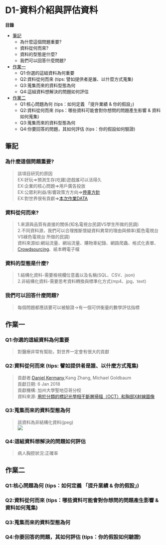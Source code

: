 # D1-資料介紹與評估資料
**目錄**
* [筆記](#筆記)
	* 為什麼這個問題重要?
	* 資料從何而來?
	* 資料的型態是什麼?
	* 我們可以回答什麼問題?
* [作業一](#作業一)
	* Q1:你選的這組資料為何重要
	* Q2:資料從何而來 (tips: 譬如提供者是誰、以什麼方式蒐集)
	* Q3:蒐集而來的資料型態為何
	* Q4:這組資料想解決的問題如何評估
* [作業二](#作業二)
	* Q1:核心問題為何 (tips：如何定義 「提升業績 & 你的假設」)
	* Q2:資料從何而來 (tips：哪些資料可能會對你想問的問題產生影響 & 資料如何蒐集)
	* Q3:蒐集而來的資料型態為何
	* Q4:你要回答的問題，其如何評估 (tips：你的假設如何驗證)
## 筆記
### 為什麼這個問題重要?
>該項目研究的原因  
>EX:好玩=>預測生存(吃雞)遊戲誰可以活得久  
>EX:企業的核⼼問題=>用戶廣告投放  
>EX:公眾利利益/影響政策⽅方向=>[停車方針](https://www.kaggle.com/new-york-city/nyc-parking-tickets/home)  
>EX:對世界很有貢獻=>[本次作業DATA](https://www.kaggle.com/paultimothymooney/chest-xray-pneumonia)  
### 資料從何而來?
>1.來源與品質有直接的關係(知名電視台民調VS學生所做的民調)  
>2.不同資料源，我們可以合理推斷懷疑資料異常的理由與頻率(藍色電視台VS綠色電視台 所做的民調)  
>資料來源如:網站流量、網站流量、購物車紀錄、網路爬蟲、格式化表單、[Crowdsourcing](https://en.wikipedia.org/wiki/Crowdsourcing)、紙本轉電子檔  
### 資料的型態是什麼?
>1.結構化資料-需要檢視欄位意義以及名稱(SQL、CSV、json)  
>2.非結構化資料-需要思考資料轉換與標準化方式(mp4、jpg、text)  
### 我們可以回答什麼問題?
>每個問題都應該要可以被驗證→有一個可供衡量的數學評估指標  
## 作業一
### Q1:你選的這組資料為何重要
>對醫療非常有幫助，對世界一定會有很大的貢獻  
### Q2:資料從何而來 (tips: 譬如提供者是誰、以什麼方式蒐集)
>貢獻者:[Daniel Kermany](https://www.mendeley.com/profiles/daniel-kermany2/),Kang Zhang,  Michael Goldbaum  
>貢獻日期: 6 Jan 2018  
>貢獻機構: 加州大學聖地亞哥分校  
>資料來源: [用於分類的標記光學相干斷層掃描（OCT）和胸部X射線圖像](https://data.mendeley.com/datasets/rscbjbr9sj/2)  
### Q3:蒐集而來的資料型態為何
>該資料為非結構化資料(jpeg)  
>![](https://i.imgur.com/jZqpV51.png)  
### Q4:這組資料想解決的問題如何評估
>病人胸腔狀況:正確率  
## 作業二
### Q1:核心問題為何 (tips：如何定義 「提升業績 & 你的假設」)
>
### Q2:資料從何而來 (tips：哪些資料可能會對你想問的問題產生影響 & 資料如何蒐集)
>
### Q3:蒐集而來的資料型態為何
>
### Q4:你要回答的問題，其如何評估 (tips：你的假設如何驗證)
